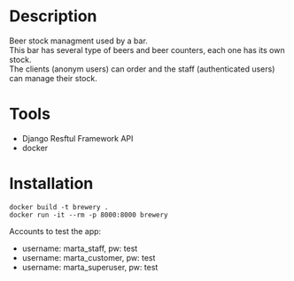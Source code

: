 # Description 

Beer stock  managment used by a bar.  
This bar has several type of beers and beer counters, each one has its own stock.  
The clients (anonym users) can order and the staff (authenticated users) can manage their stock.  

# Tools

- Django Resftul Framework API
- docker

# Installation
```
docker build -t brewery .
docker run -it --rm -p 8000:8000 brewery
```
Accounts to test the app:   
- username: marta_staff, pw: test   
- username: marta_customer, pw: test   
- username: marta_superuser, pw: test   
